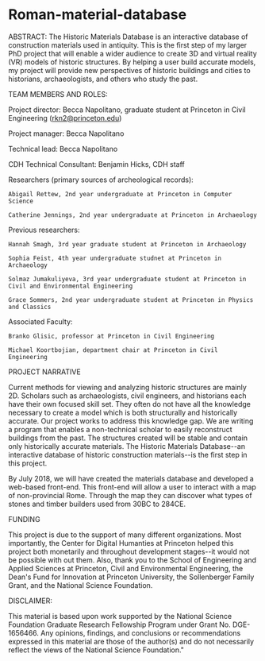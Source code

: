 ﻿# Roman-material-database

ABSTRACT: The Historic Materials Database is an interactive database of construction materials used in antiquity. This is the first step of my larger PhD project that will enable a wider audience to create 3D and virtual reality (VR) models of historic structures.  By helping a user build accurate models, my project will provide new perspectives of historic buildings and cities to historians, archaeologists, and others who study the past.

TEAM MEMBERS AND ROLES: 

Project director:	Becca Napolitano, graduate student at Princeton in Civil Engineering (rkn2@princeton.edu)

Project manager:	Becca Napolitano

Technical lead: 	Becca Napolitano

CDH Technical Consultant: Benjamin Hicks, CDH staff

Researchers (primary sources of archeological records):
	
	Abigail Rettew, 2nd year undergraduate at Princeton in Computer Science
	
	Catherine Jennings, 2nd year undergraduate at Princeton in Archaeology

Previous researchers:

	Hannah Smagh, 3rd year graduate student at Princeton in Archaeology

	Sophia Feist, 4th year undergraduate studnet at Princeton in Archaeology

	Solmaz Jumakuliyeva, 3rd year undergraduate student at Princeton in Civil and Environmental Engineering

	Grace Sommers, 2nd year undergraduate student at Princeton in Physics and Classics

Associated Faculty: 

	Branko Glisic, professor at Princeton in Civil Engineering

	Michael Koortbojian, department chair at Princeton in Civil Engineering

		      

PROJECT NARRATIVE



Current methods for viewing and analyzing historic structures are mainly 2D.   Scholars such as archaeologists, civil engineers, and historians each have their own focused skill set. They often do not have all the knowledge necessary to create a model which is both structurally and historically accurate. Our project works to address this knowledge gap. We are writing a program that enables a non-technical scholar to easily reconstruct buildings from the past. The structures created will be stable and contain only historically accurate materials. The Historic Materials Database--an interactive database of historic construction materials--is the first step in this project. 

 By July 2018, we will have created the materials database and developed a web-based front-end. This front-end will allow a user to interact with a map of non-provincial Rome. Through the map they can discover what types of stones and timber builders used from 30BC to 284CE.


FUNDING

This project is due to the support of many different organizations. Most importantly, the Center for Digital Humanties at Princeton helped this project both monetarily and throughout development stages--it would not be possible with out them. Also, thank you to the School of Engineering and Applied Sciences at Princeton, Civil and Environmental Engineering, the Dean's Fund for Innovation at Princeton University, the Sollenberger Family Grant, and the National Science Foundation.

DISCLAIMER:

This material is based upon work supported by the National Science Foundation Graduate Research Fellowship Program under Grant No. DGE-1656466. Any opinions, findings, and conclusions or recommendations expressed in this material are those of the author(s) and do not necessarily reflect the views of the National Science Foundation."
